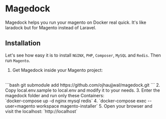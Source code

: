 Magedock
====================
Magedock helps you run your magento on Docker real quick. 
It's like laradock but for Magento instead of Laravel.

## Installation

Let's see how easy it is to install `NGINX`, `PHP`, `Composer`, `MySQL` and `Redis`. Then run `Magento`.

1. Get Magedock inside your Magento project: 
<br>
```bash
git submodule add https://github.com/ojhaujjwal/magedock.git
```
2. Copy local.env.sample to local.env and modify it to your needs.
3. Enter the magedock folder and run only these Containers: 
<br>
`docker-compose up -d nginx mysql redis`
4. `docker-compose exec --user=magento workspace magento-installer`
5. Open your browser and visit the localhost: `http://localhost`
